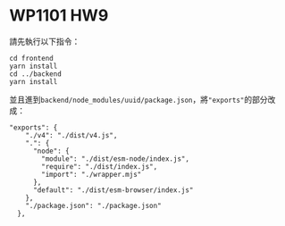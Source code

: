 # WP1101 HW9

請先執行以下指令：
```
cd frontend
yarn install
cd ../backend
yarn install
```
並且進到`backend/node_modules/uuid/package.json`，將`"exports"`的部分改成：
```
"exports": {
    "./v4": "./dist/v4.js",
    ".": {
      "node": {
        "module": "./dist/esm-node/index.js",
        "require": "./dist/index.js",
        "import": "./wrapper.mjs"
      },
      "default": "./dist/esm-browser/index.js"
    },
    "./package.json": "./package.json"
  },
```